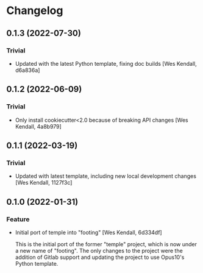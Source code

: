 # Changelog
## 0.1.3 (2022-07-30)
### Trivial
  - Updated with the latest Python template, fixing doc builds [Wes Kendall, d6a836a]

## 0.1.2 (2022-06-09)
### Trivial
  - Only install cookiecutter<2.0 because of breaking API changes [Wes Kendall, 4a8b979]

## 0.1.1 (2022-03-19)
### Trivial
  - Updated with latest template, including new local development changes [Wes Kendall, 1127f3c]

## 0.1.0 (2022-01-31)
### Feature
  - Initial port of temple into "footing" [Wes Kendall, 6d334df]

    This is the initial port of the former "temple" project, which is now
    under a new name of "footing". The only changes to the project were
    the addition of Gitlab support and updating the project to
    use Opus10's Python template.

